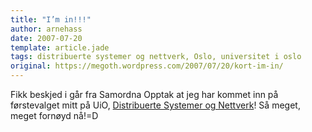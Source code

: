 ```yaml
---
title: "I’m in!!!"
author: arnehass
date: 2007-07-20
template: article.jade
tags: distribuerte systemer og nettverk, Oslo, universitet i oslo
original: https://megoth.wordpress.com/2007/07/20/kort-im-in/
---
```


<p>Fikk beskjed i går fra Samordna Opptak at jeg har kommet inn på førstevalget mitt på UiO, <a href="http://www.uio.no/studier/program/inf-prof/distribuerte-systemer/">Distribuerte Systemer og Nettverk</a>! Så meget, meget fornøyd nå!=D</p>
